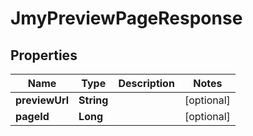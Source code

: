 

# JmyPreviewPageResponse


## Properties

Name | Type | Description | Notes
------------ | ------------- | ------------- | -------------
**previewUrl** | **String** |  |  [optional]
**pageId** | **Long** |  |  [optional]



